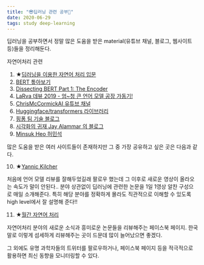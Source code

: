 ```yaml
---
title: "😎딥러닝 관련 공부📝"
date: 2020-06-29
tags: study deep-learning
---
```


딥러닝을 공부하면서 정말 많은 도움을 받은 material(유튜브 채널, 블로그, 웹사이트 등)들을 정리해둔다.

자연어처리 관련
1. ★[딥러닝을 이용한 자연어 처리 입문](https://wikidocs.net/book/2155)
2. [BERT 톺아보기](http://docs.likejazz.com/bert/#fn:fn-2)
3. [Dissecting BERT Part 1: The Encoder](https://medium.com/dissecting-bert/dissecting-bert-part-1-d3c3d495cdb3)
4. [LaRva 데뷰 2019 - 엄~청 큰 언어 모델 공장 가동기!](https://deview.kr/2019/schedule/291)
5. [ChrisMcCormickAI 유튜브 채널](https://www.youtube.com/watch?v=FKlPCK1uFrc&list=PLam9sigHPGwOBuH4_4fr-XvDbe5uneaf6)
6. [Huggingface/transformers 라이브러리](https://huggingface.co/transformers/quicktour.html)
7. [핑퐁 팀 기술 블로그](https://blog.pingpong.us/)
8. [시각화의 귀재 Jay Alammar 의 블로그](http://jalammar.github.io/)
9. [Minsuk Heo 허민석](https://www.youtube.com/user/TheEasyoung)

많은 도움을 받은 여러 사이트들이 존재하지만 그 중 가장 공유하고 싶은 곳은 다음과 같다.

10. ★[Yannic Kilcher](https://www.youtube.com/channel/UCZHmQk67mSJgfCCTn7xBfew)

처음에 언어 모델 리뷰를 잘해두었길래 팔로우 했는데 그 이후로 새로운 영상이 올라오는 속도가 말이 안된다.. 분야 상관없이 딥러닝에 관련한 논문을 1일 1영상 알찬 구성으로 매일 소개해준다. 특히 해당 분야를 정확하게 몰라도 직관적으로 이해할 수 있도록 high level에서 잘 설명해 준다!!

11. ★[월간 자연어 처리](https://www.facebook.com/monthly.nlp/?__tn__=%2Cd%2CP-R&eid=ARDL2_cuww8IMD09B3lSeSPidGt-gxZBJLHGXLdIJEtM3l3OahrZdohKDc_P7uAJgApeSsYxsKzz17xi)

자연어처리 분야의 새로운 소식과 흥미로운 논문들을 리뷰해주는 페이스북 페이지. 한국말로 이렇게 섬세하게 리뷰해주는 곳이 드문데 많이 늘어났으면 좋겠다.

그 외에도 유명 과학자들의 트위터를 팔로우하거나, 페이스북 페이지 등을 적극적으로 활용하면 최신 동향을 모니터링할 수 있다.
